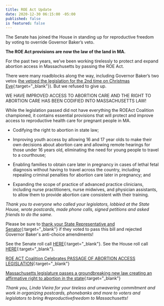 ```yaml
---
title: ROE Act Update
date: 2020-12-30 06:15:00 -05:00
published: false
is featured: false
---
```


The Senate has joined the House in standing up for reproductive freedom by voting to override Governor Baker’s veto.

**The ROE Act provisions are now the law of the land in MA.**

For the past two years, we’ve been working tirelessly to protect and expand abortion access in Massachusetts by passing the ROE Act.

There were many roadblocks along the way, including Governor Baker’s two vetos ([he vetoed the legislation for the 2nd time on Christmas Eve](https://www.bostonglobe.com/2020/12/24/metro/governor-baker-vetoes-bill-protect-expand-abortion-access-mass/){:target="_blank"}).  But we refused to give up.

WE HAVE IMPROVED ACCESS TO ABORTION CARE AND THE RIGHT TO ABORTION CARE HAS BEEN CODIFIED INTO MASSACHUSETTS LAW!

While the legislation passed did not have everything the ROEAct Coalition championed, it contains essential provisions that will protect and improve access to reproductive health care for pregnant people in MA.

* Codifying the right to abortion in state law;

* Improving youth access by allowing 16 and 17 year olds to make their own decisions about abortion care and allowing remote hearings for those under 16 years old, eliminating the need for young people to travel to a courthouse;

* Enabling families to obtain care later in pregnancy in cases of lethal fetal diagnosis without having to travel across the country, including repealing criminal penalties for abortion care later in pregnancy; and

* Expanding the scope of practice of advanced practice clinicians, including nurse practitioners, nurse midwives, and physician assistants, to allow them to provide abortion care consistent with their training.

*Thank you to everyone who called your legislators, lobbied at the State House, wrote postcards, made phone calls, signed petitions and asked friends to do the same.*

Please be sure to [thank your State Representative and Senator](https://actionnetwork.org/letters/thank-your-lawmakers-for-veto-override?clear_id=true){:target="_blank"} if they voted to pass this bill and rejected Governor Baker's anti-choice amendments!

See the Senate roll call [HERE](https://twitter.com/ProgressiveMass/status/1343985488508678144/photo/1){:target="_blank"}. See the House roll call [HERE](https://www.progressivemass.com/house-roe-baker-2020){:target="_blank"}.  

[ROE ACT Coalition Celebrates PASSAGE OF ABORTION ACCESS LEGISLATION](https://www.aclum.org/en/news/roe-act-coalition-celebrates-passage-abortion-access-legislation){:target="_blank"}

[Massachusetts legislature passes a groundbreaking new law creating an affirmative right to abortion in the state](https://msmagazine.com/2020/12/29/massachusetts-abortion-law-roe-act/){:target="_blank"}

*Thank you, Linda Vieira for your tireless and unwavering commitment and work in organizing postcards, phonebanks and more to voters and legislators to bring #reproductivefreedom to Massachusetts!*